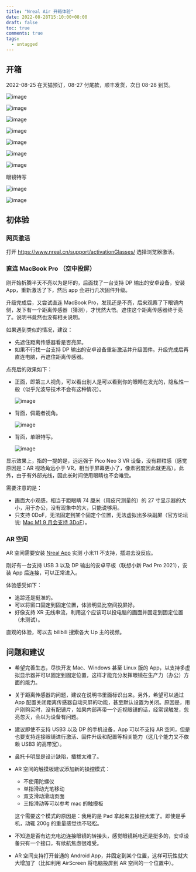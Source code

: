 ```yaml
---
title: "Nreal Air 开箱体验"
date: 2022-08-28T15:10:00+08:00
draft: false
toc: true
comments: true
tags:
  - untagged
---
```


## 开箱

2022-08-25 在天猫预订，08-27 付尾款，顺丰发货，次日 08-28 到货。

![image](/image/nreal-12.jpeg)

![image](/image/nreal-11.jpeg)

![image](/image/nreal-10.jpeg)

![image](/image/nreal-09.jpeg)

![image](/image/nreal-08.jpeg)

![image](/image/nreal-07.jpeg)

![image](/image/nreal-06.jpeg)

眼镜特写

![image](/image/nreal-04.jpeg)

![image](/image/nreal-05.jpeg)

## 初体验

### 网页激活

打开 https://www.nreal.cn/support/activationGlasses/ 选择浏览器激活。

### 直连 MacBook Pro （空中投屏）

刚开始折腾半天不亮以为是坏的，后面找了一台支持 DP 输出的安卓设备，安装 App，重新激活了下，然后 app 会进行几次固件升级。

升级完成后，又尝试直连 MacBook Pro，发现还是不亮，后来观察了下眼镜内侧，发下有一个距离传感器（猜测），才恍然大悟。遮住这个距离传感器终于亮了。说明书竟然也没有相关说明。

如果遇到类似的情况，建议：

* 先遮住距离传感器看是否亮屏。
* 如果不行找一台支持 DP 输出的安卓设备重新激活并升级固件。升级完成后再直连电脑，再遮住距离传感器。

点亮后的效果如下：

* 正面，即第三人视角，可以看出别人是可以看到你的眼睛在发光的，隐私性一般（似乎光波导技术不会有这种情况）。

    ![image](/image/nreal-01.jpeg)

* 背面，佩戴者视角。

    ![image](/image/nreal-02.jpeg)

* 背面，单眼特写。

    ![image](/image/nreal-03.jpeg)

显示效果上，指的一提的是，远远强于 Pico Neo 3 VR 设备，没有颗粒感（感觉原因是：AR 视场角远小于 VR，相当于屏幕更小了，像素密度因此就更高）。此外，由于有外部光线，因此长时间使用眼睛也不会难受。

需要注意的是：

* 画面大小观感，相当于距眼睛 74 厘米（用皮尺测量的）的 27 寸显示器的大小，用于办公，没有现象中的大，只能说够用。
* 只支持 0DoF，无法固定到某个固定个位置，无法虚拟出多块副屏（官方论坛说: [Mac M1 9 月会支持 3DoF](https://bbs.nreal.cn/post/b2eae1a4a642415fbde1295b7d866ca5?csr=1)）。

### AR 空间

AR 空间需要安装 [Nreal App](https://www.nreal.cn/nrealapp) 实测 小米11 不支持，插进去没反应。

刚好有一台支持 USB 3 以及 DP 输出的安卓平板（联想小新 Pad Pro 2021），安装 App 后连接，可以正常进入。

体验感受如下：

* 追踪还是挺准的。
* 可以将窗口固定到固定位置，体验明显比空间投屏好。
* 好像支持 XR 无线串流，利用这个应该可以投电脑的画面并固定到固定位置（未测试）。

直观的体验，可以去 bilibili 搜索各大 Up 主的视频。

## 问题和建议

* 希望完善生态，尽快开发 Mac、Windows 甚至 Linux 版的 App，以支持多虚拟显示器并可以固定到固定位置，这样才能充分发挥眼镜在生产力（办公）方面的能力。
* 关于距离传感器的问题，建议在说明书里面标识出来。另外，希望可以通过 App 配置关闭距离传感器自动灭屏的功能，甚至默认设置为关闭。原因是，用户刚购买时，没有配镜片，如果内部再带一个近视眼镜的话，经常误触发，忽亮忽灭，会以为设备有问题。
* 建议即使不支持 USB3 以及 DP 的手机设备，App 可以不支持 AR 空间，但是也要支持连接眼镜进行激活、固件升级和配置等相关能力（这几个能力又不依赖 USB3 的高带宽）。
* 鼻托卡明显是设计缺陷，插拔太难了。
* AR 空间的触摸板建议添加新的操控模式：
    * 不使用陀螺仪
    * 单指滑动光笔移动
    * 双支滑动滑动页面
    * 三指滑动等可以参考 mac 的触摸板

    这个需要这个模式的原因是：我用的是 Pad 拿起来去操控太累了。即使是手机，动辄 200g 的重量感觉也不轻松。

* 不知道是否有边充电边连接眼镜的转接头，感觉眼镜耗电还是挺多的，安卓设备只有一个接口，有续航焦虑很难受。
* AR 空间支持打开普通的 Android App，并固定到某个位置，这样可玩性就大大增加了（比如利用 AirScreen 将电脑投屏到 AR 空间的一个位置中）。
